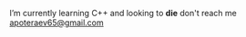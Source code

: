   I’m currently learning C++ and looking to **die**
  don't reach me apoteraev65@gmail.com

<!---
vidy007/vidy007 is a ✨ special ✨ repository because its `README.md` (this file) appears on your GitHub profile.
You can click the Preview link to take a look at your changes.
--->
